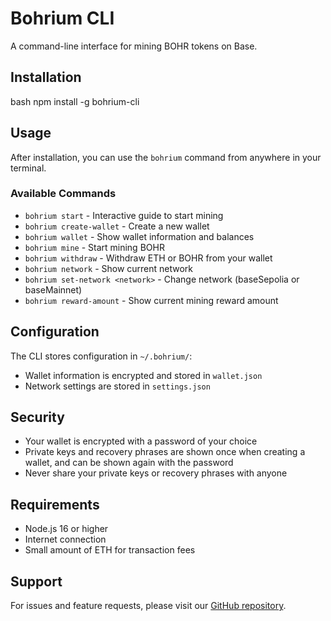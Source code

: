 # Bohrium CLI

A command-line interface for mining BOHR tokens on Base.

## Installation

bash
npm install -g bohrium-cli

## Usage

After installation, you can use the `bohrium` command from anywhere in your terminal.

### Available Commands

- `bohrium start` - Interactive guide to start mining
- `bohrium create-wallet` - Create a new wallet
- `bohrium wallet` - Show wallet information and balances
- `bohrium mine` - Start mining BOHR
- `bohrium withdraw` - Withdraw ETH or BOHR from your wallet
- `bohrium network` - Show current network
- `bohrium set-network <network>` - Change network (baseSepolia or baseMainnet)
- `bohrium reward-amount` - Show current mining reward amount

## Configuration

The CLI stores configuration in `~/.bohrium/`:
- Wallet information is encrypted and stored in `wallet.json`
- Network settings are stored in `settings.json`

## Security

- Your wallet is encrypted with a password of your choice
- Private keys and recovery phrases are shown once when creating a wallet, and can be shown again with the password
- Never share your private keys or recovery phrases with anyone

## Requirements

- Node.js 16 or higher
- Internet connection
- Small amount of ETH for transaction fees

## Support

For issues and feature requests, please visit our [GitHub repository](https://github.com/tomuky/bohrium/issues).